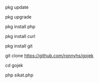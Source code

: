 pkg update

pkg upgrade

pkg install php

pkg install curl

pkg install git

git clone https://github.com/ronnyhs/gojek

cd gojek

php sikat.php
